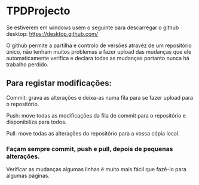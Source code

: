 # TPDProjecto

Se estiverem em windows usem o seguinte para descarregar o github desktop: https://desktop.github.com/

O github permite a partilha e controlo de versões atravéz de um repositório único, não tenham muitos problemas a fazer upload das mudanças que ele automaticamente verifica e declara todas as mudanças portanto nunca há trabalho perdido.

##  Para registar modificações:
Commit: grava as alterações e deixa-as numa fila para se fazer upload para o repositório.

Push: move todas as modificações da fila de commit para o repositório e disponibiliza para todos.

Pull: move todas as alterações do repositório para a vossa cópia local.

### Façam sempre commit, push e pull, depois de pequenas alterações. 

Verificar as mudanças algumas linhas é muito mais fácil que fazê-lo para algumas páginas. 
